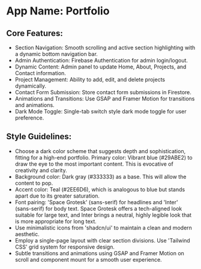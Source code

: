 # **App Name**: Portfolio

## Core Features:

- Section Navigation: Smooth scrolling and active section highlighting with a dynamic bottom navigation bar.
- Admin Authentication: Firebase Authentication for admin login/logout.
- Dynamic Content: Admin panel to update Home, About, Projects, and Contact information.
- Project Management: Ability to add, edit, and delete projects dynamically.
- Contact Form Submission: Store contact form submissions in Firestore.
- Animations and Transitions: Use GSAP and Framer Motion for transitions and animations.
- Dark Mode Toggle: Single-tab switch style dark mode toggle for user preference.

## Style Guidelines:

- Choose a dark color scheme that suggests depth and sophistication, fitting for a high-end portfolio. Primary color: Vibrant blue (#29ABE2) to draw the eye to the most important content. This is evocative of creativity and clarity.
- Background color: Dark gray (#333333) as a base. This will allow the content to pop.
- Accent color: Teal (#2EE6D6), which is analogous to blue but stands apart due to its greater saturation.
- Font pairing: 'Space Grotesk' (sans-serif) for headlines and 'Inter' (sans-serif) for body text. Space Grotesk offers a tech-aligned look suitable for large text, and Inter brings a neutral, highly legible look that is more appropriate for long text.
- Use minimalistic icons from 'shadcn/ui' to maintain a clean and modern aesthetic.
- Employ a single-page layout with clear section divisions. Use 'Tailwind CSS' grid system for responsive design.
- Subtle transitions and animations using GSAP and Framer Motion on scroll and component mount for a smooth user experience.
